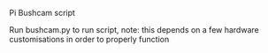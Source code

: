 Pi Bushcam script

Run bushcam.py to run script, note: this depends on a few hardware customisations in order to properly function

